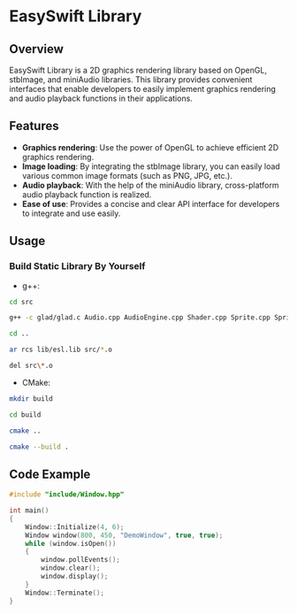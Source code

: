 # EasySwift Library

## Overview

EasySwift Library is a 2D graphics rendering library based on OpenGL, stbImage, and miniAudio libraries. This library provides convenient interfaces that enable developers to easily implement graphics rendering and audio playback functions in their applications.

## Features

- **Graphics rendering**: Use the power of OpenGL to achieve efficient 2D graphics rendering.
- **Image loading**: By integrating the stbImage library, you can easily load various common image formats (such as PNG, JPG, etc.).
- **Audio playback**: With the help of the miniAudio library, cross-platform audio playback function is realized.
- **Ease of use**: Provides a concise and clear API interface for developers to integrate and use easily.

## Usage

### Build Static Library By Yourself

- g++:

```bash
cd src
```
```bash
g++ -c glad/glad.c Audio.cpp AudioEngine.cpp Shader.cpp Sprite.cpp Sprite3D.cpp Camera.cpp Texture.cpp Keyboard.cpp Mouse.cpp Window.cpp Clock.cpp Cursor.cpp Event.cpp CharacterMap.cpp Text.cpp BasicShape/Shape.cpp BasicShape/CircleShape.cpp -I../include -I../include/glad -I../include/stbImage -I../include/miniAudio -I../include/glm -I../include/BasicShape
```
```bash
cd ..
```
```bash
ar rcs lib/esl.lib src/*.o
```
```bash
del src\*.o
```

- CMake:

```bash
mkdir build
```
```bash
cd build
```
```bash
cmake ..
```
```bash
cmake --build .
```

## Code Example

```cpp
#include "include/Window.hpp"

int main()
{
	Window::Initialize(4, 6);
	Window window(800, 450, "DemoWindow", true, true);
	while (window.isOpen())
	{
		window.pollEvents();
		window.clear();
		window.display();
	}
	Window::Terminate();
}
```
